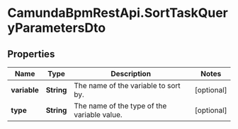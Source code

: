 # CamundaBpmRestApi.SortTaskQueryParametersDto

## Properties

Name | Type | Description | Notes
------------ | ------------- | ------------- | -------------
**variable** | **String** | The name of the variable to sort by. | [optional] 
**type** | **String** | The name of the type of the variable value. | [optional] 


